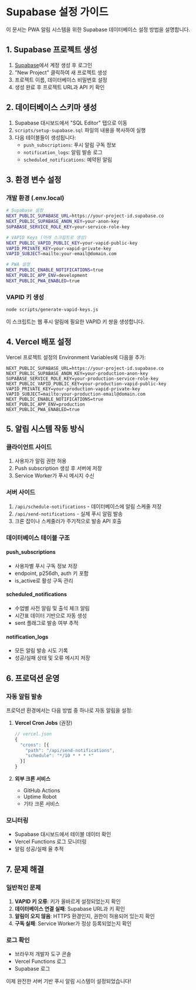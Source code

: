 # Supabase 설정 가이드

이 문서는 PWA 알림 시스템을 위한 Supabase 데이터베이스 설정 방법을 설명합니다.

## 1. Supabase 프로젝트 생성

1. [Supabase](https://supabase.com)에서 계정 생성 후 로그인
2. "New Project" 클릭하여 새 프로젝트 생성
3. 프로젝트 이름, 데이터베이스 비밀번호 설정
4. 생성 완료 후 프로젝트 URL과 API 키 확인

## 2. 데이터베이스 스키마 생성

1. Supabase 대시보드에서 "SQL Editor" 탭으로 이동
2. `scripts/setup-supabase.sql` 파일의 내용을 복사하여 실행
3. 다음 테이블들이 생성됩니다:
   - `push_subscriptions`: 푸시 알림 구독 정보
   - `notification_logs`: 알림 발송 로그
   - `scheduled_notifications`: 예약된 알림

## 3. 환경 변수 설정

### 개발 환경 (.env.local)

```bash
# Supabase 설정
NEXT_PUBLIC_SUPABASE_URL=https://your-project-id.supabase.co
NEXT_PUBLIC_SUPABASE_ANON_KEY=your-anon-key
SUPABASE_SERVICE_ROLE_KEY=your-service-role-key

# VAPID Keys (아래 스크립트로 생성)
NEXT_PUBLIC_VAPID_PUBLIC_KEY=your-vapid-public-key
VAPID_PRIVATE_KEY=your-vapid-private-key
VAPID_SUBJECT=mailto:your-email@domain.com

# PWA 설정
NEXT_PUBLIC_ENABLE_NOTIFICATIONS=true
NEXT_PUBLIC_APP_ENV=development
NEXT_PUBLIC_PWA_ENABLED=true
```

### VAPID 키 생성

```bash
node scripts/generate-vapid-keys.js
```

이 스크립트는 웹 푸시 알림에 필요한 VAPID 키 쌍을 생성합니다.

## 4. Vercel 배포 설정

Vercel 프로젝트 설정의 Environment Variables에 다음을 추가:

```
NEXT_PUBLIC_SUPABASE_URL=https://your-project-id.supabase.co
NEXT_PUBLIC_SUPABASE_ANON_KEY=your-production-anon-key
SUPABASE_SERVICE_ROLE_KEY=your-production-service-role-key
NEXT_PUBLIC_VAPID_PUBLIC_KEY=your-production-vapid-public-key
VAPID_PRIVATE_KEY=your-production-vapid-private-key
VAPID_SUBJECT=mailto:your-production-email@domain.com
NEXT_PUBLIC_ENABLE_NOTIFICATIONS=true
NEXT_PUBLIC_APP_ENV=production
NEXT_PUBLIC_PWA_ENABLED=true
```

## 5. 알림 시스템 작동 방식

### 클라이언트 사이드
1. 사용자가 알림 권한 허용
2. Push subscription 생성 후 서버에 저장
3. Service Worker가 푸시 메시지 수신

### 서버 사이드
1. `/api/schedule-notifications` - 데이터베이스에 알림 스케줄 저장
2. `/api/send-notifications` - 실제 푸시 알림 발송
3. 크론 잡이나 스케줄러가 주기적으로 발송 API 호출

### 데이터베이스 테이블 구조

#### push_subscriptions
- 사용자별 푸시 구독 정보 저장
- endpoint, p256dh, auth 키 포함
- is_active로 활성 구독 관리

#### scheduled_notifications
- 수업별 사전 알림 및 출석 체크 알림
- 시간표 데이터 기반으로 자동 생성
- sent 플래그로 발송 여부 추적

#### notification_logs
- 모든 알림 발송 시도 기록
- 성공/실패 상태 및 오류 메시지 저장

## 6. 프로덕션 운영

### 자동 알림 발송
프로덕션 환경에서는 다음 방법 중 하나로 자동 알림을 설정:

1. **Vercel Cron Jobs** (권장)
   ```typescript
   // vercel.json
   {
     "crons": [{
       "path": "/api/send-notifications",
       "schedule": "*/10 * * * *"
     }]
   }
   ```

2. **외부 크론 서비스**
   - GitHub Actions
   - Uptime Robot
   - 기타 크론 서비스

### 모니터링
- Supabase 대시보드에서 테이블 데이터 확인
- Vercel Functions 로그 모니터링
- 알림 성공/실패 율 추적

## 7. 문제 해결

### 일반적인 문제
1. **VAPID 키 오류**: 키가 올바르게 설정되었는지 확인
2. **데이터베이스 연결 실패**: Supabase URL과 키 확인
3. **알림이 오지 않음**: HTTPS 환경인지, 권한이 허용되어 있는지 확인
4. **구독 실패**: Service Worker가 정상 등록되었는지 확인

### 로그 확인
- 브라우저 개발자 도구 콘솔
- Vercel Functions 로그
- Supabase 로그

이제 완전한 서버 기반 푸시 알림 시스템이 설정되었습니다!